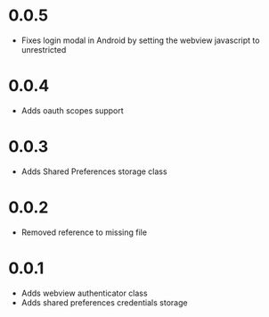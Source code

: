 # 0.0.5

- Fixes login modal in Android by setting the webview javascript to unrestricted

# 0.0.4

- Adds oauth scopes support

# 0.0.3

- Adds Shared Preferences storage class

# 0.0.2

- Removed reference to missing file

# 0.0.1

- Adds webview authenticator class
- Adds shared preferences credentials storage
